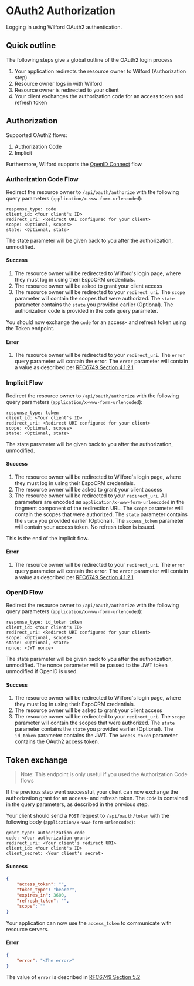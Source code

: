 # OAuth2 Authorization
Logging in using Wilford OAuth2 authentication.

## Quick outline
The following steps give a global outline of the OAuth2 login process
1. Your application redirects the resource owner to Wilford (Authorization step)
2. Resource owner logs in with Wilford
3. Resource owner is redirected to your client
4. Your client exchanges the authorization code for an access token and refresh token

## Authorization
Supported OAuth2 flows:
1. Authorization Code
2. Implicit

Furthermore, Wilford supports the [OpenID Connect](https://openid.net/specs/openid-connect-core-1_0.html) flow.

### Authorization Code Flow
Redirect the resource owner to `/api/oauth/authorize` with the following query parameters (`application/x-www-form-urlencoded`):
```
response_type: code
client_id: <Your client's ID>
redirect_uri: <Redirect URI configured for your client>
scope: <Optional, scopes>
state: <Optional, state>
```

The state parameter will be given back to you after the authorization, unmodified.

#### Success
1. The resource owner will be redirected to Wilford's login page, where they must log in using their EspoCRM credentials.
2. The resource owner will be asked to grant your client access
3. The resource owner will be redirected to your `redirect_uri`. The `scope` parameter will contain the scopes that were authorized. The `state` parameter contains the `state` you provided earlier (Optional). The authorization code is provided in the `code` query parameter.

You should now exchange the `code` for an access- and refresh token using the Token endpoint.

#### Error
1. The resource owner will be redirected to your `redirect_uri`. The `error` query parameter will contain the error.
The `error` parameter will contain a value as described per [RFC6749 Section 4.1.2.1](https://datatracker.ietf.org/doc/html/rfc6749#section-4.1.2.1)

### Implicit Flow
Redirect the resource owner to `/api/oauth/authorize` with the following query parameters (`application/x-www-form-urlencoded`):
```
response_type: token
client_id: <Your client's ID>
redirect_uri: <Redirect URI configured for your client>
scope: <Optional, scopes>
state: <Optional, state>
```
The state parameter will be given back to you after the authorization, unmodified.

#### Success
1. The resource owner will be redirected to Wilford's login page, where they must log in using their EspoCRM credentials.
2. The resource owner will be asked to grant your client access
3. The resource owner will be redirected to your `redirect_uri`. All parameters are encoded as `application/x-www-form-urlencoded` in the fragment component of the redirection URL. The `scope` parameter will contain the scopes that were authorized. The `state` parameter contains the `state` you provided earlier (Optional). The `access_token` parameter will contain your access token. No refresh token is issued.

This is the end of the implicit flow.

#### Error
1. The resource owner will be redirected to your `redirect_uri`. The `error` query parameter will contain the error.
The `error` parameter will contain a value as described per [RFC6749 Section 4.1.2.1](https://datatracker.ietf.org/doc/html/rfc6749#section-4.1.2.1)

### OpenID Flow
Redirect the resource owner to `/api/oauth/authorize` with the following query parameters (`application/x-www-form-urlencoded`):
```
response_type: id_token token
client_id: <Your client's ID>
redirect_uri: <Redirect URI configured for your client>
scope: <Optional, scopes>
state: <Optional, state>
nonce: <JWT nonce>
```

The state parameter will be given back to you after the authorization, unmodified. The nonce
parameter will be passed to the JWT token unmodified if OpenID is used.

#### Success
1. The resource owner will be redirected to Wilford's login page, where they must log in using their EspoCRM credentials.
2. The resource owner will be asked to grant your client access
3. The resource owner will be redirected to your `redirect_uri`. 
The `scope` parameter will contain the scopes that were authorized. 
The `state` parameter contains the `state` you provided earlier (Optional).
The `id_token` parameter contains the JWT.
The `access_token` parameter contains the OAuth2 access token.

## Token exchange
>Note: This endpoint is only useful if you used the Authorization Code flows

If the previous step went successful, your client can now exchange the authorization grant for an access- and refresh token. The `code` is contained in the query parameters, as described in the previous step.

Your client should send a `POST` request to `/api/oauth/token` with the following body (`application/x-www-form-urlencoded`):
```
grant_type: authorization_code
code: <Your authorization grant>
redirect_uri: <Your client's redirect URI>
client_id: <Your client's ID>
client_secret: <Your client's secret>
```

#### Success
```json
{
    "access_token": "",
    "token_type": "bearer",
    "expires_in": 3600,
    "refresh_token": "",
    "scope": ""
}
```
Your application can now use the `access_token` to communicate with resource servers.

#### Error
```json
{
    "error": "<The error>"
}
```
The value of `error` is described in [RFC6749 Section 5.2](https://datatracker.ietf.org/doc/html/rfc6749#section-5.2)
